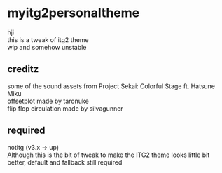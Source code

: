 # myitg2personaltheme
hji
<br>this is a tweak of itg2 theme
<br>wip and somehow unstable
## creditz

some of the sound assets from Project Sekai: Colorful Stage ft. Hatsune Miku
<br>offsetplot made by taronuke
<br>flip flop circulation made by silvagunner



## required

notitg (v3.x -> up)
<br>Although this is the bit of tweak to make the ITG2 theme looks little bit better, default and fallback still required
